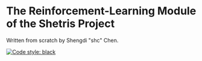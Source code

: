 # The Reinforcement-Learning Module of the Shetris Project

Written from scratch by Shengdi "shc" Chen.

[![Code style: black](https://img.shields.io/badge/code%20style-black-000000.svg)](https://github.com/psf/black)
